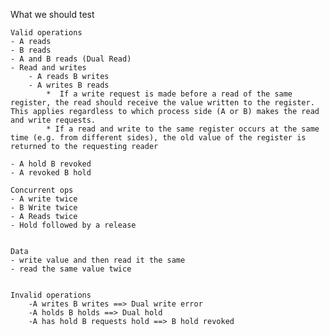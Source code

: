 What we should test

	Valid operations
	- A reads
	- B reads
	- A and B reads (Dual Read)
	- Read and writes
    	- A reads B writes
    	- A writes B reads
        	*  If a write request is made before a read of the same register, the read should receive the value written to the register. This applies regardless to which process side (A or B) makes the read and write requests.
    		* If a read and write to the same register occurs at the same time (e.g. from different sides), the old value of the register is returned to the requesting reader

	- A hold B revoked
  	- A revoked B hold

	Concurrent ops
	- A write twice
	- B Write twice
	- A Reads twice
	- Hold followed by a release


  	Data
	- write value and then read it the same
	- read the same value twice


	Invalid operations
		-A writes B writes ==> Dual write error
		-A holds B holds ==> Dual hold
		-A has hold B requests hold ==> B hold revoked